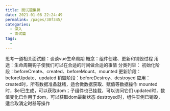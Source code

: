 ```yaml
---
title: 面试题集锦
date: 2021-01-08 22:24:49
permalink: /pages/30f345/
categories:
  - 深入
  - 面试篇
tags:
  - 
---
```



思考一道相关面试题：谈谈vue生命周期
概念：组件创建、更新和销毁过程
用途：生命周期钩子使我们可以在合适的时间做合适的事情
分类列举：
初始化阶段：beforeCreate、created、beforeMount、mounted
更新阶段：beforeUpdate、updated
销毁阶段：beforeDestroy、destroyed
应用：
created时，所有数据准备就绪，适合做数据获取、赋值等数据操作
mounted时，$el已生成，可以获取dom；子组件也已挂载，可以访问它们
updated时，数值变化已作用于dom，可以获取dom最新状态
destroyed时，组件实例已销毁，适合取消定时器等操作